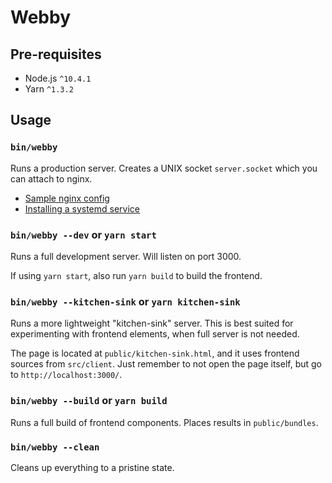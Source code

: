 # Webby

## Pre-requisites

* Node.js `^10.4.1`
* Yarn `^1.3.2`

## Usage

### `bin/webby`

Runs a production server. Creates a UNIX socket `server.socket` which you can
attach to nginx.

- [Sample nginx config](config/nginx)
- [Installing a systemd service](config/systemd/README.md)

### `bin/webby --dev` or `yarn start`

Runs a full development server. Will listen on port 3000.

If using `yarn start`, also run `yarn build` to build the frontend.

### `bin/webby --kitchen-sink` or `yarn kitchen-sink`

Runs a more lightweight "kitchen-sink" server. This is best suited for
experimenting with frontend elements, when full server is not needed.

The page is located at `public/kitchen-sink.html`, and it uses frontend sources
from `src/client`. Just remember to not open the page itself, but go to
`http://localhost:3000/`.

### `bin/webby --build` or `yarn build`

Runs a full build of frontend components. Places results in `public/bundles`.

### `bin/webby --clean`

Cleans up everything to a pristine state.
